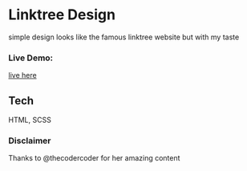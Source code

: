# Linktree Design
  simple design looks like the famous linktree website but with my taste

### Live Demo:  
  [live here](https://hossam-khalaf.github.io/hossam-kalaf.github.io/)
  
## Tech
  HTML, SCSS
  
### Disclaimer
  Thanks to @thecodercoder for her amazing content
